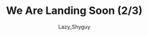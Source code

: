 ---
media: "images/rounds/round_1/landing_2.png"
media_type: image
title: We Are Landing Soon (2/3)
author: Lazy_Shyguy
desc: Bjeurn Suez lets the crew know that command is currently conducting the pre-landing checks.
---